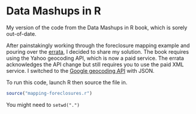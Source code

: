 # Data Mashups in R

My version of the code from the Data Mashups in R book, which is sorely out-of-date.

After painstakingly working through the foreclosure mapping example and pouring over the [errata](http://oreilly.com/catalog/errata.csp?isbn=9780596804787), I decided to share my solution. The book requires using the Yahoo geocoding API, which is now a paid service. The errata acknowledges the API change but still requires you to use the paid XML service. I switched to the [Google geocoding API](https://developers.google.com/maps/documentation/geocoding/) with JSON.

To run this code, launch R then source the file in.

```R
source("mapping-foreclosures.r")
```

You might need to `setwd(".")`
